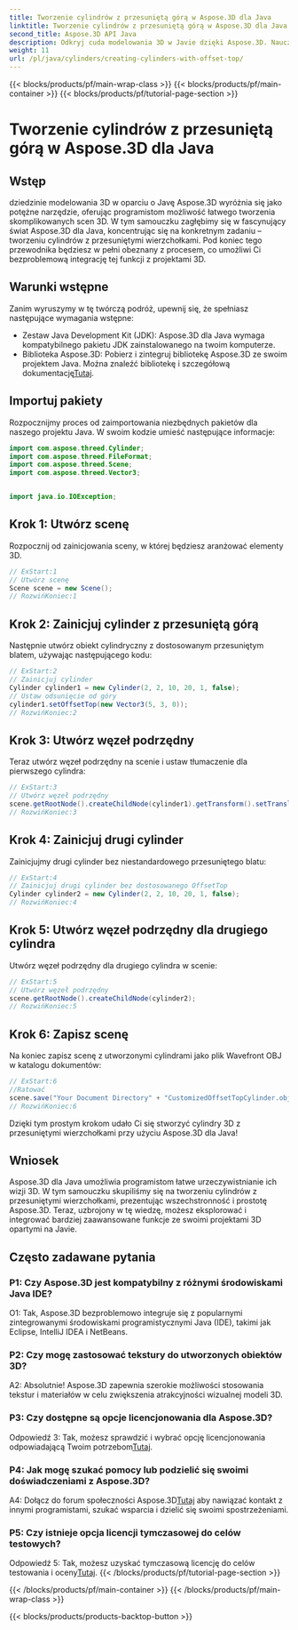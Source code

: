 ```yaml
---
title: Tworzenie cylindrów z przesuniętą górą w Aspose.3D dla Java
linktitle: Tworzenie cylindrów z przesuniętą górą w Aspose.3D dla Java
second_title: Aspose.3D API Java
description: Odkryj cuda modelowania 3D w Javie dzięki Aspose.3D. Naucz się bez wysiłku tworzyć urzekające cylindry z przesuniętymi blatami.
weight: 11
url: /pl/java/cylinders/creating-cylinders-with-offset-top/
---
```


{{< blocks/products/pf/main-wrap-class >}}
{{< blocks/products/pf/main-container >}}
{{< blocks/products/pf/tutorial-page-section >}}

# Tworzenie cylindrów z przesuniętą górą w Aspose.3D dla Java

## Wstęp

dziedzinie modelowania 3D w oparciu o Javę Aspose.3D wyróżnia się jako potężne narzędzie, oferując programistom możliwość łatwego tworzenia skomplikowanych scen 3D. W tym samouczku zagłębimy się w fascynujący świat Aspose.3D dla Java, koncentrując się na konkretnym zadaniu – tworzeniu cylindrów z przesuniętymi wierzchołkami. Pod koniec tego przewodnika będziesz w pełni obeznany z procesem, co umożliwi Ci bezproblemową integrację tej funkcji z projektami 3D.

## Warunki wstępne

Zanim wyruszymy w tę twórczą podróż, upewnij się, że spełniasz następujące wymagania wstępne:

- Zestaw Java Development Kit (JDK): Aspose.3D dla Java wymaga kompatybilnego pakietu JDK zainstalowanego na twoim komputerze.
-  Biblioteka Aspose.3D: Pobierz i zintegruj bibliotekę Aspose.3D ze swoim projektem Java. Można znaleźć bibliotekę i szczegółową dokumentację[Tutaj](https://releases.aspose.com/3d/java/).

## Importuj pakiety

Rozpocznijmy proces od zaimportowania niezbędnych pakietów dla naszego projektu Java. W swoim kodzie umieść następujące informacje:

```java
import com.aspose.threed.Cylinder;
import com.aspose.threed.FileFormat;
import com.aspose.threed.Scene;
import com.aspose.threed.Vector3;


import java.io.IOException;
```

## Krok 1: Utwórz scenę

Rozpocznij od zainicjowania sceny, w której będziesz aranżować elementy 3D.

```java
// ExStart:1
// Utwórz scenę
Scene scene = new Scene();
// RozwińKoniec:1
```

## Krok 2: Zainicjuj cylinder z przesuniętą górą

Następnie utwórz obiekt cylindryczny z dostosowanym przesuniętym blatem, używając następującego kodu:

```java
// ExStart:2
// Zainicjuj cylinder
Cylinder cylinder1 = new Cylinder(2, 2, 10, 20, 1, false);
// Ustaw odsunięcie od góry
cylinder1.setOffsetTop(new Vector3(5, 3, 0));
// RozwińKoniec:2
```

## Krok 3: Utwórz węzeł podrzędny

Teraz utwórz węzeł podrzędny na scenie i ustaw tłumaczenie dla pierwszego cylindra:

```java
// ExStart:3
// Utwórz węzeł podrzędny
scene.getRootNode().createChildNode(cylinder1).getTransform().setTranslation(10, 0, 0);
// RozwińKoniec:3
```

## Krok 4: Zainicjuj drugi cylinder

Zainicjujmy drugi cylinder bez niestandardowego przesuniętego blatu:

```java
// ExStart:4
// Zainicjuj drugi cylinder bez dostosowanego OffsetTop
Cylinder cylinder2 = new Cylinder(2, 2, 10, 20, 1, false);
// RozwińKoniec:4
```

## Krok 5: Utwórz węzeł podrzędny dla drugiego cylindra

Utwórz węzeł podrzędny dla drugiego cylindra w scenie:

```java
// ExStart:5
// Utwórz węzeł podrzędny
scene.getRootNode().createChildNode(cylinder2);
// RozwińKoniec:5
```

## Krok 6: Zapisz scenę

Na koniec zapisz scenę z utworzonymi cylindrami jako plik Wavefront OBJ w katalogu dokumentów:

```java
// ExStart:6
//Ratować
scene.save("Your Document Directory" + "CustomizedOffsetTopCylinder.obj", FileFormat.WAVEFRONTOBJ);
// RozwińKoniec:6
```

Dzięki tym prostym krokom udało Ci się stworzyć cylindry 3D z przesuniętymi wierzchołkami przy użyciu Aspose.3D dla Java!

## Wniosek

Aspose.3D dla Java umożliwia programistom łatwe urzeczywistnianie ich wizji 3D. W tym samouczku skupiliśmy się na tworzeniu cylindrów z przesuniętymi wierzchołkami, prezentując wszechstronność i prostotę Aspose.3D. Teraz, uzbrojony w tę wiedzę, możesz eksplorować i integrować bardziej zaawansowane funkcje ze swoimi projektami 3D opartymi na Javie.

## Często zadawane pytania

### P1: Czy Aspose.3D jest kompatybilny z różnymi środowiskami Java IDE?

O1: Tak, Aspose.3D bezproblemowo integruje się z popularnymi zintegrowanymi środowiskami programistycznymi Java (IDE), takimi jak Eclipse, IntelliJ IDEA i NetBeans.

### P2: Czy mogę zastosować tekstury do utworzonych obiektów 3D?

A2: Absolutnie! Aspose.3D zapewnia szerokie możliwości stosowania tekstur i materiałów w celu zwiększenia atrakcyjności wizualnej modeli 3D.

### P3: Czy dostępne są opcje licencjonowania dla Aspose.3D?

Odpowiedź 3: Tak, możesz sprawdzić i wybrać opcję licencjonowania odpowiadającą Twoim potrzebom[Tutaj](https://purchase.aspose.com/buy).

### P4: Jak mogę szukać pomocy lub podzielić się swoimi doświadczeniami z Aspose.3D?

 A4: Dołącz do forum społeczności Aspose.3D[Tutaj](https://forum.aspose.com/c/3d/18) aby nawiązać kontakt z innymi programistami, szukać wsparcia i dzielić się swoimi spostrzeżeniami.

### P5: Czy istnieje opcja licencji tymczasowej do celów testowych?

 Odpowiedź 5: Tak, możesz uzyskać tymczasową licencję do celów testowania i oceny[Tutaj](https://purchase.aspose.com/temporary-license/).
{{< /blocks/products/pf/tutorial-page-section >}}

{{< /blocks/products/pf/main-container >}}
{{< /blocks/products/pf/main-wrap-class >}}

{{< blocks/products/products-backtop-button >}}

